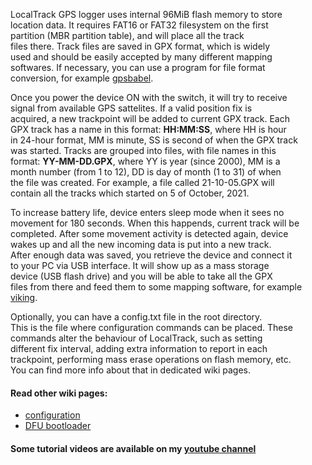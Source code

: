 LocalTrack GPS logger uses internal 96MiB flash memory to store  
location data. It requires FAT16 or FAT32 filesystem on the first  
partition (MBR partition table), and will place all the track  
files there. Track files are saved in GPX format, which is widely  
used and should be easily accepted by many different mapping  
softwares. If necessary, you can use a program for file format  
conversion, for example [gpsbabel](https://www.gpsbabel.org).  
  
Once you power the device ON with the switch, it will try to receive  
signal from available GPS sattelites. If a valid position fix is  
acquired, a new trackpoint will be added to current GPX track. Each  
GPX track has a name in this format: **HH:MM:SS**, where HH is hour  
in 24-hour format, MM is minute, SS is second of when the GPX track  
was started. Tracks are grouped into files, with file names in this  
format: **YY-MM-DD.GPX**, where YY is year (since 2000), MM is a  
month number (from 1 to 12), DD is day of month (1 to 31) of when  
the file was created. For example, a file called 21-10-05.GPX will  
contain all the tracks which started on 5 of October, 2021.  
  
To increase battery life, device enters sleep mode when it sees no  
movement for 180 seconds. When this happends, current track will be  
completed. After some movement activity is detected again, device  
wakes up and all the new incoming data is put into a new track.  
After enough data was saved, you retrieve the device and connect it  
to your PC via USB interface. It will show up as a mass storage  
device (USB flash drive) and you will be able to take all the GPX  
files from there and feed them to some mapping software, for example [viking](https://sourceforge.net/projects/viking).  
  
Optionally, you can have a config.txt file in the root directory.  
This is the file where configuration commands can be placed. These  
commands alter the behaviour of LocalTrack, such as setting  
different fix interval, adding extra information to report in each  
trackpoint, performing mass erase operations on flash memory, etc.  
You can find more info about that in dedicated wiki pages.  
  
#### Read other wiki pages:  
* [configuration](https://github.com/krakrukra/LocalTrack/wiki/configuration)  
* [DFU bootloader](https://github.com/krakrukra/LocalTrack/wiki/bootloader)  
  
#### Some tutorial videos are available on my [youtube channel](https://www.youtube.com/channel/UC8HZCV1vNmZvp7ci1vNmj7g)  
  